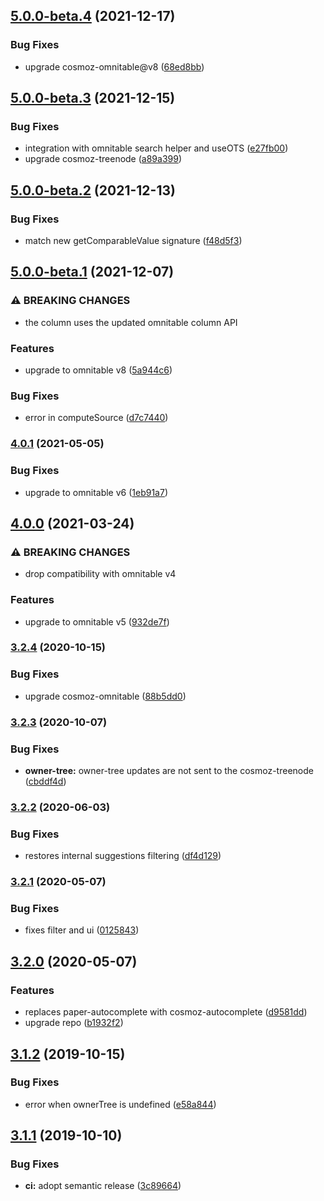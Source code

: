 ## [5.0.0-beta.4](https://github.com/neovici/cosmoz-omnitable-treenode-column/compare/v5.0.0-beta.3...v5.0.0-beta.4) (2021-12-17)


### Bug Fixes

* upgrade cosmoz-omnitable@v8 ([68ed8bb](https://github.com/neovici/cosmoz-omnitable-treenode-column/commit/68ed8bb78638861f6dc9b9d1c0c24b825af0d24f))

## [5.0.0-beta.3](https://github.com/neovici/cosmoz-omnitable-treenode-column/compare/v5.0.0-beta.2...v5.0.0-beta.3) (2021-12-15)


### Bug Fixes

* integration with omnitable search helper and useOTS ([e27fb00](https://github.com/neovici/cosmoz-omnitable-treenode-column/commit/e27fb00026b116d0c005550b2e2032f6bca19aae))
* upgrade cosmoz-treenode ([a89a399](https://github.com/neovici/cosmoz-omnitable-treenode-column/commit/a89a3991522551945081d84d5e7d37409481c479))

## [5.0.0-beta.2](https://github.com/neovici/cosmoz-omnitable-treenode-column/compare/v5.0.0-beta.1...v5.0.0-beta.2) (2021-12-13)


### Bug Fixes

* match new getComparableValue signature ([f48d5f3](https://github.com/neovici/cosmoz-omnitable-treenode-column/commit/f48d5f3122aa8594a5ba59913323956cb8e4d80d))

## [5.0.0-beta.1](https://github.com/neovici/cosmoz-omnitable-treenode-column/compare/v4.0.1...v5.0.0-beta.1) (2021-12-07)


### ⚠ BREAKING CHANGES

* the column uses the updated omnitable column API

### Features

* upgrade to omnitable v8 ([5a944c6](https://github.com/neovici/cosmoz-omnitable-treenode-column/commit/5a944c69aa830557652cc18db7a5b9a34291942f))


### Bug Fixes

* error in computeSource ([d7c7440](https://github.com/neovici/cosmoz-omnitable-treenode-column/commit/d7c7440ff520b73c26588624d9875324afacb810))

### [4.0.1](https://github.com/neovici/cosmoz-omnitable-treenode-column/compare/v4.0.0...v4.0.1) (2021-05-05)


### Bug Fixes

* upgrade to omnitable v6 ([1eb91a7](https://github.com/neovici/cosmoz-omnitable-treenode-column/commit/1eb91a7e20bacbb67b324c00497b1aaef4e8ea64))

## [4.0.0](https://github.com/neovici/cosmoz-omnitable-treenode-column/compare/v3.2.4...v4.0.0) (2021-03-24)


### ⚠ BREAKING CHANGES

* drop compatibility with omnitable v4

### Features

* upgrade to omnitable v5 ([932de7f](https://github.com/neovici/cosmoz-omnitable-treenode-column/commit/932de7fcb6de378ccb6e994bb1f3c42b7d94eccc))

### [3.2.4](https://github.com/neovici/cosmoz-omnitable-treenode-column/compare/v3.2.3...v3.2.4) (2020-10-15)


### Bug Fixes

* upgrade cosmoz-omnitable ([88b5dd0](https://github.com/neovici/cosmoz-omnitable-treenode-column/commit/88b5dd08f987a7f32972b644d48a742b373db557))

### [3.2.3](https://github.com/neovici/cosmoz-omnitable-treenode-column/compare/v3.2.2...v3.2.3) (2020-10-07)


### Bug Fixes

* **owner-tree:** owner-tree updates are not sent to the cosmoz-treenode ([cbddf4d](https://github.com/neovici/cosmoz-omnitable-treenode-column/commit/cbddf4ded452da15b31384debeb5d936115a6f34))

### [3.2.2](https://github.com/neovici/cosmoz-omnitable-treenode-column/compare/v3.2.1...v3.2.2) (2020-06-03)


### Bug Fixes

* restores internal suggestions filtering ([df4d129](https://github.com/neovici/cosmoz-omnitable-treenode-column/commit/df4d1297e83160883962367a233fbfba45fb3c33))

### [3.2.1](https://github.com/neovici/cosmoz-omnitable-treenode-column/compare/v3.2.0...v3.2.1) (2020-05-07)


### Bug Fixes

* fixes filter and ui ([0125843](https://github.com/neovici/cosmoz-omnitable-treenode-column/commit/0125843d3241ee70db58c5a7177113b16c8607aa))

## [3.2.0](https://github.com/neovici/cosmoz-omnitable-treenode-column/compare/v3.1.2...v3.2.0) (2020-05-07)


### Features

* replaces paper-autocomplete with cosmoz-autocomplete ([d9581dd](https://github.com/neovici/cosmoz-omnitable-treenode-column/commit/d9581dd3435824d4d5cbb627333b22b1cce31b21))
* upgrade repo ([b1932f2](https://github.com/neovici/cosmoz-omnitable-treenode-column/commit/b1932f21187ef158f8bdbe5a8798c73f4289ac1a))

## [3.1.2](https://github.com/neovici/cosmoz-omnitable-treenode-column/compare/v3.1.1...v3.1.2) (2019-10-15)


### Bug Fixes

* error when ownerTree is undefined ([e58a844](https://github.com/neovici/cosmoz-omnitable-treenode-column/commit/e58a844788cb048f6ebc11ed780a758a851786ca))

## [3.1.1](https://github.com/neovici/cosmoz-omnitable-treenode-column/compare/v3.1.0...v3.1.1) (2019-10-10)


### Bug Fixes

* **ci:** adopt semantic release ([3c89664](https://github.com/neovici/cosmoz-omnitable-treenode-column/commit/3c89664db14a55239d11de9ba4a65a93e2fa40ce))
